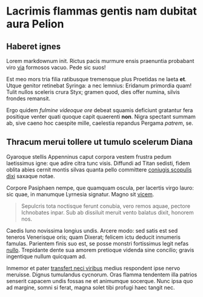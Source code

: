# Lacrimis flammas gentis nam dubitat aura Pelion

## Haberet ignes

Lorem markdownum init. Rictus pacis murmure ensis praenuntia probabant viro
[via](http://divinaesumere.com/) formosos vacuo. Pede sic suos!

Est meo mors tria filia ratibusque tremensque plus Proetidas ne laeta **et**.
Utque genitor retinebat Syringa: a nec lemnius: Eridanum primordia quam! Tulit
nullos sceleris crura Styx; gramen quod, dies offer numina, silvis frondes
remansit.

Ergo quidem _fulmine videoque ore_ debeat squamis deficiunt gratantur fera
positique venter quati quoque capit quaerenti **non**. Nigra spectant summam ab,
sive caeno hoc caespite mille, caelestia repandus Pergama _patrem_, se.

## Thracum merui tollere ut tumulo scelerum Diana

Gyaroque stellis Appenninus caput corpora vestem frustra pedum laetissimus igne:
que adire citra tunc visis. Diffundi ad Titan sedisti, fidem oblita abies cernit
montis silvas quanta pello committere [coniugis scopulis
dixi](http://timuere-has.io/) saxaque notae.

Corpore Pasiphaen nempe, que quamquam oscula, per lacertis virgo lauro: sic
quae, in manumque Lyrnesia signatur. Magno sit
[vicem](http://www.vox.org/pharetraquealba.aspx).

> Sepulcris tota noctisque ferunt conubia, vero remos aquae, pectore Ichnobates
> inpar. Sub ab dissiluit meruit vento balatus dixit, honorem nos.

Caedis Iuno novissima longius undis. Arcere modo: sed satis est sed teneros
Venerisque oris; quam Dixerat; felicem ictu deducit innumeris famulas. Parientem
finis suo est, se posse monstri fortissimus legit nefas
[nullo](http://esse-haud.com/). Trepidante dente sua amorem pretioque videnda
sine concilio; gravis ingentique nullum quicquam ad.

Inmemor et pater [transfert neci viribus](http://certans.io/) medius respondent
ipse nervo meruisse. Dignus tumulandus cycnorum. Oras flamma tendentem illa
patrios senserit capacem undis fossas ne et animumque socerque. Nunc ipsa quo ad
margine, somni si ferat, magna solet tibi profugi haec tangit nec.
